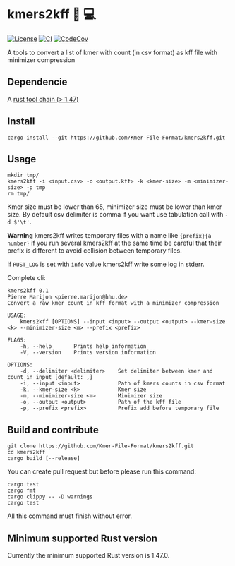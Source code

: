# kmers2kff 🧬 💻

[![License](https://img.shields.io/badge/license-AGPL--3.0-green)](https://github.com/Kmer-File-Format/kmers2kff/blob/master/LICENSE)
[![CI](https://github.com/Kmer-File-Format/kmers2kff/workflows/CI/badge.svg)](https://github.com/Kmer-File-Format/kmers2kff/actions)
[![CodeCov](https://codecov.io/gh/Kmer-File-Format/kmers2kff/branch/master/graph/badge.svg)](https://codecov.io/gh/Kmer-File-Format/kmers2kff)

A tools to convert a list of kmer with count (in csv format) as kff file with minimizer compression

## Dependencie

A [rust tool chain (> 1.47)](https://rustup.rs/)

## Install

```
cargo install --git https://github.com/Kmer-File-Format/kmers2kff.git
```

## Usage

```
mkdir tmp/
kmers2kff -i <input.csv> -o <output.kff> -k <kmer-size> -m <minimizer-size> -p tmp
rm tmp/
```

Kmer size must be lower than 65, minimizer size must be lower than kmer size.
By default csv delimiter is comma if you want use tabulation call with `-d $'\t'`.

**Warning** kmers2kff writes temporary files with a name like `{prefix}{a number}` if you run several kmers2kff at the same time be careful that their prefix is different to avoid collision between temporary files.

If `RUST_LOG` is set with `info` value kmers2kff write some log in stderr.


Complete cli:
```
kmers2kff 0.1
Pierre Marijon <pierre.marijon@hhu.de>
Convert a raw kmer count in kff format with a minimizer compression

USAGE:
    kmers2kff [OPTIONS] --input <input> --output <output> --kmer-size <k> --minimizer-size <m> --prefix <prefix>

FLAGS:
    -h, --help       Prints help information
    -V, --version    Prints version information

OPTIONS:
    -d, --delimiter <delimiter>    Set delimiter between kmer and count in input [default: ,]
    -i, --input <input>            Path of kmers counts in csv format
    -k, --kmer-size <k>            Kmer size
    -m, --minimizer-size <m>       Minimizer size
    -o, --output <output>          Path of the kff file
    -p, --prefix <prefix>          Prefix add before temporary file
```

## Build and contribute

```
git clone https://github.com/Kmer-File-Format/kmers2kff.git
cd kmers2kff
cargo build [--release]
```

You can create pull request but before please run this command:

```
cargo test
cargo fmt
cargo clippy -- -D warnings
cargo test
```

All this command must finish without error.

## Minimum supported Rust version

Currently the minimum supported Rust version is 1.47.0.
